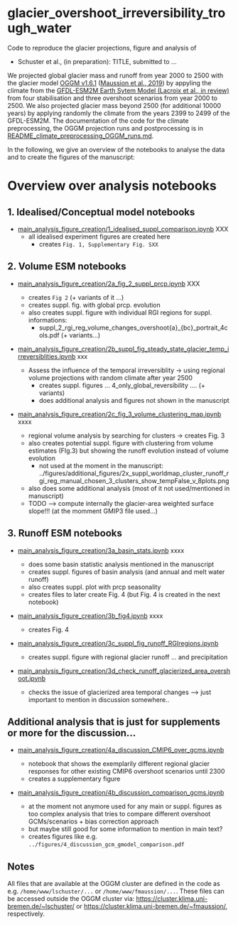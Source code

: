 # glacier_overshoot_irreversibility_trough_water
Code to reproduce the glacier projections, figure and analysis of 
- Schuster et al., (in preparation): TITLE, submitted to ... 

We projected global glacier mass and runoff from year 2000 to 2500 with the glacier model [OGGM v1.6.1](https://doi.org/10.5281/zenodo.8287580) ([Maussion et al., 2019](https://www.geosci-model-dev.net/12/909/2019/)) by appyling the climate from the [GFDL-ESM2M Earth Sytem Model (Lacroix et al., in review)](https://doi.org/10.22541/essoar.171588258.80079180/v1) from four stabilisation and three overshoot scenarios from year 2000 to 2500. We also projected glacier mass beyond 2500 (for additional 10000 years) by applying randomly the climate from the years 2399 to 2499 of the GFDL-ESM2M. The documentation of the code for the climate preprocessing, the OGGM projection runs and postprocessing is in [README_climate_preprocessing_OGGM_runs.md](README_climate_preprocessing_OGGM_runs.md).

In the following, we give an overview of the notebooks to analyse the data and to create the figures of the manuscript:

# Overview over analysis notebooks

## 1. Idealised/Conceptual model notebooks

- [main_analysis_figure_creation/1_idealised_suppl_comparison.ipynb](main_analysis_figure_creation/1_idealised_suppl_comparison.ipynb) XXX
    - all idealised experiment figures are created here 
        - creates `Fig. 1, Supplementary Fig. SXX`

         
## 2. Volume ESM notebooks
  
- [main_analysis_figure_creation/2a_fig_2_suppl_prcp.ipynb](main_analysis_figure_creation/2a_fig_2_suppl_prcp.ipynb) XXX
    - creates `Fig 2` (+ variants of it ...)
    - creates suppl. fig. with global prcp. evolution 
    - also creates suppl. figure with individual RGI regions for suppl. informations: 
        - suppl_2_rgi_reg_volume_changes_overshoot{a}_{bc}_portrait_4cols.pdf (+ variants...)

- [main_analysis_figure_creation/2b_suppl_fig_steady_state_glacier_temp_irreversiblities.ipynb](main_analysis_figure_creation/2b_suppl_fig_steady_state_glacier_temp_irreversiblities.ipynb) xxx 
    - Assess the influence of the temporal irreversiblity -> using regional volume projections with random climate after year 2500 
        - creates suppl. figures ... 4_only_global_reversibility .... (+ variants)
        - does additional analysis and figures not shown in the manuscript 
        

- [main_analysis_figure_creation/2c_fig_3_volume_clustering_map.ipynb](main_analysis_figure_creation/2c_fig_3_volume_clustering_map.ipynb)  xxxx
    - regional volume analysis by searching for clusters -> creates Fig. 3
    - also creates potential suppl. figure with clustering from volume estimates (FIg.3) but showing the runoff evolution instead of volume evolution
        - not used at the moment in the manuscript: ../figures/additional_figures/2x_suppl_worldmap_cluster_runoff_rgi_reg_manual_chosen_3_clusters_show_tempFalse_v_8plots.png
    - also does some additional analysis (most of it not used/mentioned in manuscript)
    - TODO --> compute internally the glacier-area weighted surface slope!!! (at the momment GMIP3 file used...)
    
## 3. Runoff ESM notebooks 
 
- [main_analysis_figure_creation/3a_basin_stats.ipynb](main_analysis_figure_creation/3a_basin_stats.ipynb)   xxxx 
    - does some basin statistic analysis mentioned in the manuscript 
    - creates suppl. figures of basin analysis (and annual and melt water runoff)
    - also creates suppl. plot with prcp seasonality    
    - creates files to later create Fig. 4 (but Fig. 4 is created in the next notebook)
 
 - [main_analysis_figure_creation/3b_fig4.ipynb](main_analysis_figure_creation/3b_fig4.ipynb)    xxxx
     - creates Fig. 4 

- [main_analysis_figure_creation/3c_suppl_fig_runoff_RGIregions.ipynb](main_analysis_figure_creation/3c_suppl_fig_runoff_RGIregions.ipynb)
    - creates suppl. figure with regional glacier runoff ... and precipitation 
    
- [main_analysis_figure_creation/3d_check_runoff_glacierized_area_overshoot.ipynb](main_analysis_figure_creation/3d_check_runoff_glacierized_area_overshoot.ipynb)
    - checks the issue of glacierized area temporal changes --> just important to mention in discussion somewhere.. 

## Additional analysis that is just for supplements or more for the discussion... 

- [main_analysis_figure_creation/4a_discussion_CMIP6_over_gcms.ipynb](main_analysis_figure_creation/4a_discussion_CMIP6_over_gcms.ipynb) 
    - notebook that shows the exemplarily different regional glacier responses for other existing CMIP6 overshoot scenarios until 2300
    - creates a supplementary figure 
    
- [main_analysis_figure_creation/4b_discussion_comparison_gcms.ipynb](main_analysis_figure_creation/4b_discussion_comparison_gcms.ipynb)
    - at the moment not anymore used for any main or suppl. figures as too complex analysis that tries to compare different overshoot GCMs/scenarios + bias correction approach
    - but maybe still good for some information to mention in main text?
    - creates figures like e.g. `../figures/4_discussion_gcm_gmodel_comparison.pdf`
    
    
## Notes
All files that are available at the OGGM cluster are defined in the code as e.g. `/home/www/lschuster/...` or `/home/www/fmaussion/...`. These files can be accessed outside the OGGM cluster via: https://cluster.klima.uni-bremen.de/~lschuster/ or https://cluster.klima.uni-bremen.de/~fmaussion/, respectively. 

        
        

